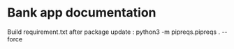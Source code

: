 # Bank app documentation

Build requirement.txt after package update : python3 -m  pipreqs.pipreqs . --force